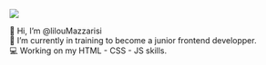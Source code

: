 [<img src="https://user-images.githubusercontent.com/106556634/209852778-f807344e-239a-4d9d-8317-17f0905802b0.png">](https://www.linkedin.com/in/lisa-mazzarisi/)

👋 Hi, I’m @lilouMazzarisi \
🌱 I’m currently in training to become a junior frontend developper. \
💻 Working on my HTML - CSS - JS skills.
